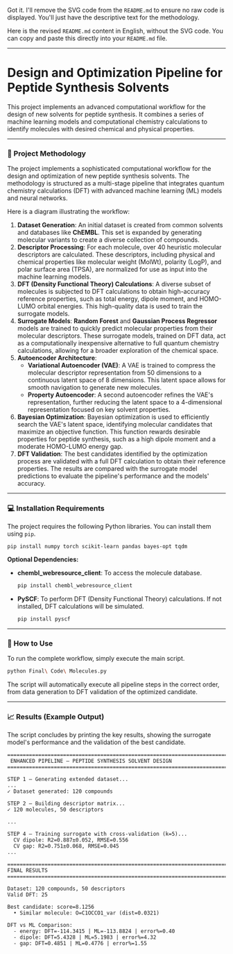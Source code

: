 Got it. I'll remove the SVG code from the `README.md` to ensure no raw code is displayed. You'll just have the descriptive text for the methodology.

Here is the revised `README.md` content in English, without the SVG code. You can copy and paste this directly into your `README.md` file.

-----

# Design and Optimization Pipeline for Peptide Synthesis Solvents

This project implements an advanced computational workflow for the design of new solvents for peptide synthesis. It combines a series of machine learning models and computational chemistry calculations to identify molecules with desired chemical and physical properties.

-----

### 🧪 Project Methodology

The project implements a sophisticated computational workflow for the design and optimization of new peptide synthesis solvents. The methodology is structured as a multi-stage pipeline that integrates quantum chemistry calculations (DFT) with advanced machine learning (ML) models and neural networks.

Here is a diagram illustrating the workflow:


1.  **Dataset Generation**: An initial dataset is created from common solvents and databases like **ChEMBL**. This set is expanded by generating molecular variants to create a diverse collection of compounds.
2.  **Descriptor Processing**: For each molecule, over 40 heuristic molecular descriptors are calculated. These descriptors, including physical and chemical properties like molecular weight (MolWt), polarity (LogP), and polar surface area (TPSA), are normalized for use as input into the machine learning models.
3.  **DFT (Density Functional Theory) Calculations**: A diverse subset of molecules is subjected to DFT calculations to obtain high-accuracy reference properties, such as total energy, dipole moment, and HOMO-LUMO orbital energies. This high-quality data is used to train the surrogate models.
4.  **Surrogate Models**: **Random Forest** and **Gaussian Process Regressor** models are trained to quickly predict molecular properties from their molecular descriptors. These surrogate models, trained on DFT data, act as a computationally inexpensive alternative to full quantum chemistry calculations, allowing for a broader exploration of the chemical space.
5.  **Autoencoder Architecture**:
      * **Variational Autoencoder (VAE)**: A VAE is trained to compress the molecular descriptor representation from 50 dimensions to a continuous latent space of 8 dimensions. This latent space allows for smooth navigation to generate new molecules.
      * **Property Autoencoder**: A second autoencoder refines the VAE's representation, further reducing the latent space to a 4-dimensional representation focused on key solvent properties.
6.  **Bayesian Optimization**: Bayesian optimization is used to efficiently search the VAE's latent space, identifying molecular candidates that maximize an objective function. This function rewards desirable properties for peptide synthesis, such as a high dipole moment and a moderate HOMO-LUMO energy gap.
7.  **DFT Validation**: The best candidates identified by the optimization process are validated with a full DFT calculation to obtain their reference properties. The results are compared with the surrogate model predictions to evaluate the pipeline's performance and the models' accuracy.

-----

### 💻 Installation Requirements

The project requires the following Python libraries. You can install them using `pip`.

```bash
pip install numpy torch scikit-learn pandas bayes-opt tqdm
```

**Optional Dependencies:**

  * **chembl\_webresource\_client**: To access the molecule database.
    ```bash
    pip install chembl_webresource_client
    ```
  * **PySCF**: To perform DFT (Density Functional Theory) calculations. If not installed, DFT calculations will be simulated.
    ```bash
    pip install pyscf
    ```

-----

### 🚀 How to Use

To run the complete workflow, simply execute the main script.

```bash
python Final\ Code\ Molecules.py
```

The script will automatically execute all pipeline steps in the correct order, from data generation to DFT validation of the optimized candidate.

-----

### 📈 Results (Example Output)

The script concludes by printing the key results, showing the surrogate model's performance and the validation of the best candidate.

```
==========================================================================================
 ENHANCED PIPELINE — PEPTIDE SYNTHESIS SOLVENT DESIGN
==========================================================================================

STEP 1 — Generating extended dataset...
...
✓ Dataset generated: 120 compounds

STEP 2 — Building descriptor matrix...
✓ 120 molecules, 50 descriptors

...

STEP 4 — Training surrogate with cross-validation (k=5)...
  CV dipole: R2=0.887±0.052, RMSE=0.556
  CV gap: R2=0.751±0.068, RMSE=0.045
...

==========================================================================================
FINAL RESULTS
==========================================================================================

Dataset: 120 compounds, 50 descriptors
Valid DFT: 25

Best candidate: score=8.1256
  • Similar molecule: O=C1OCCO1_var (dist=0.0321)

DFT vs ML Comparison:
  - energy: DFT=-114.3415 | ML=-113.8824 | error%=0.40
  - dipole: DFT=5.4328 | ML=5.1983 | error%=4.32
  - gap: DFT=0.4851 | ML=0.4776 | error%=1.55
```
